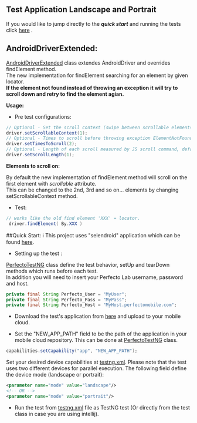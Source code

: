 ## Test Application Landscape and Portrait

If you would like to jump directly to the ***quick start*** and running the tests click [here](#quick-start) .

## AndroidDriverExtended:

[AndroidDriverExtended](src/main/java/AndroidDriverExtended.java) class extendes AndroidDriver and overrides findElement method.<br/>
The new implementation for findElement searching for an element by given locator. <br/>
**If the element not found instead of throwing an exception it will try to scroll down and retry to find the element agian.**

**Usage:**

- Pre test configurations:
```java
// Optional - Set the scroll context (swipe between scrollable elements), default value = 1
driver.setScrollableContext(1);
// Optional - Times to scroll before throwing exception ElementNotFound, default value = 2
driver.setTimesToScroll(2);
// Optional - Length of each scroll measured by JS scroll command, default value = 1
driver.setScrollLength(1);
```

**Elements to scroll on:** 

By default the new implementation of findElement method will scroll on the first element with *scrollable* attribute. <br/>
This can be changed to the 2nd, 3rd and so on... elements by changing setScrollableContext method.

- Test:
```Java
// works like the old find element 'XXX' = locator.  
 driver.findElement( By.XXX )
```

##Quick Start:
:information_source: This project uses "selendroid" application which can be found [here](https://github.com/PerfectoCode/AppsForSamples/tree/master/selendroid-test-app-0.17.0).

- Setting up the test : 

[PerfectoTestNG](src/test/java/PerfectoTestNG.java) class define the test behavior, setUp and tearDown methods which runs before each test.<br/>
In addition you will need to insert your Perfecto Lab username, password and host.
```Java
private final String Perfecto_User = "MyUser";
private final String Perfecto_Pass = "MyPass";
private final String Perfecto_Host = "MyHost.perfectomobile.com";
```

- Download the test's application from [here](https://github.com/PerfectoCode/AppsForSamples/tree/master/selendroid-test-app-0.17.0) and upload to your mobile cloud.<br/>

- Set the "NEW_APP_PATH" field to be the path of the application in your mobile cloud repository. This can be done at [PerfectoTestNG](src/test/java/PerfectoTestNG.java) class.
```Java
capabilities.setCapability("app", "NEW_APP_PATH");
```

Set your desired device capabilities at [testng.xml](testng.xml). Please note that the test uses two different devices for parallel execution.
The following field define the device mode (landscape or portrait):
```xml
<parameter name="mode" value="landscape"/>
<!-- OR -->
<parameter name="mode" value="portrait"/>
```

- Run the test from [testng.xml](testng.xml) file as TestNG test (Or directly from the test class in case you are using intellij). 

